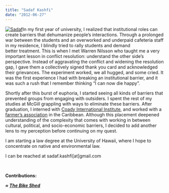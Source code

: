 ```yaml
---
title: "Sadaf Kashfi"
date: "2012-06-27"
---
```


[![](https://organizationunbound.org/wp-content/uploads/2012/06/Sadaf.jpg "Sadaf")](https://organizationunbound.org/wp-content/uploads/2012/06/Sadaf.jpg)In my first year of university, I realized that institutional roles can create barriers that dehumanize people’s interactions. Through a prolonged war between the students and an overworked and underpaid cafeteria staff in my residence, I blindly tried to rally students and demand better treatment. This is when I met Warren Nilsson who taught me a very important lesson in conflict resolution: understand the other side’s perspective. Instead of aggravating the conflict and widening the resolution gap, I gave them a collectively signed thank you card and acknowledged their grievances. The experiment worked, we all hugged, and some cried. It was the first experience I had with breaking an institutional barrier, and it was such a rush that I remember thinking “I can now die happy”.

Shortly after this burst of euphoria, I started seeing all kinds of barriers that prevented groups from engaging with outsiders. I spent the rest of my studies at McGill grappling with ways to eliminate these barriers. After graduation, I interned with [Coady International Institute](http://coady.stfx.ca/), and worked with a [farmer’s association](http://www.caribbeanfarmers.org/) in the Caribbean. Although this placement deepened understanding of the complexity that comes with working in between cultural, political, and socio-economic barriers, I decided to add another lens to my perception before continuing on my quest.

I am starting a law degree at the University of Hawaii, where I hope to concentrate on native and environmental law.

I can be reached at sadaf.kashfi\[at\]gmail.com

 

**Contributions:**

_**≈ [The Bike Shed](https://organizationunbound.org/expressive-change/the-bike-shed/)**_
